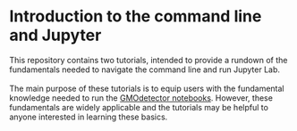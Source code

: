 # Introduction to the command line and Jupyter
This repository contains two tutorials, intended to provide a rundown of the fundamentals needed to navigate the command line and run Jupyter Lab.<br><br>
The main purpose of these tutorials is to equip users with the fundamental knowledge needed to run the [GMOdetector notebooks](https://github.com/naglemi/GMOnotebook). However, these fundamentals are widely applicable and the tutorials may be helpful to anyone interested in learning these basics.
